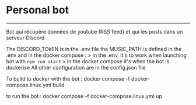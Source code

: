 # Personal bot
<hr>
Bot qui récupère données de youtube (RSS feed) et qui les posts dans un serveur Discord


The DISCORD_TOkEN is in the .env file
the MUSIC_PATH is defined in the .env and in the docker compose :
    > in the .env, it's to work when launching bot with `npm run start`
    > in the docker compose it's when the bot is dockerise
All other configuration are in the config.json file




To build to docker with the bot :
docker compose -f docker-compose.linux.yml build

to run the bot :
docker compose -f docker-compose.linux.yml up
